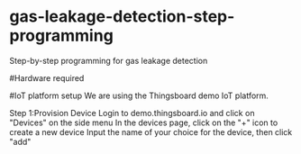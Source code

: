 # gas-leakage-detection-step-programming
Step-by-step programming for gas leakage detection

#Hardware required

#IoT platform setup
We are using the Thingsboard demo IoT platform.

Step 1:Provision Device
Login to demo.thingsboard.io and click on "Devices" on the side menu
In the devices page, click on the "+" icon to create a new device
Input the name of your choice for the device, then click "add"

